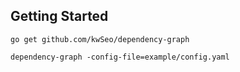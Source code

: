 ## Getting Started

```
go get github.com/kwSeo/dependency-graph
```

```
dependency-graph -config-file=example/config.yaml
```

